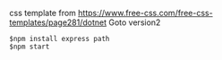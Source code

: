 css template from https://www.free-css.com/free-css-templates/page281/dotnet
Goto version2
```
$npm install express path
$npm start
```